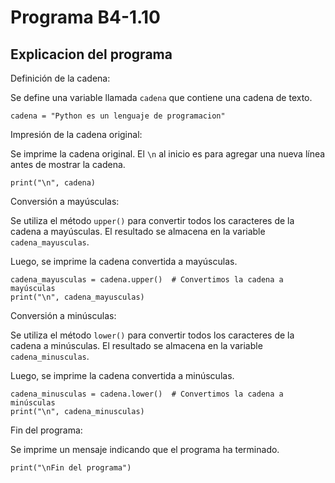 # Programa B4-1.10
## Explicacion del programa 
Definición de la cadena:

Se define una variable llamada ```cadena``` que contiene una cadena de texto.
```
cadena = "Python es un lenguaje de programacion"
```
Impresión de la cadena original:

Se imprime la cadena original. El ```\n``` al inicio es para agregar una nueva línea antes de mostrar la cadena.
```
print("\n", cadena)
```
Conversión a mayúsculas:

Se utiliza el método ```upper()``` para convertir todos los caracteres de la cadena a mayúsculas. El resultado se almacena en la variable ```cadena_mayusculas```.

Luego, se imprime la cadena convertida a mayúsculas.
```
cadena_mayusculas = cadena.upper()  # Convertimos la cadena a mayúsculas 
print("\n", cadena_mayusculas)
```
Conversión a minúsculas:

Se utiliza el método ```lower()``` para convertir todos los caracteres de la cadena a minúsculas. El resultado se almacena en la variable ```cadena_minusculas```.

Luego, se imprime la cadena convertida a minúsculas.
```
cadena_minusculas = cadena.lower()  # Convertimos la cadena a minúsculas
print("\n", cadena_minusculas)
```
Fin del programa:

Se imprime un mensaje indicando que el programa ha terminado.
```
print("\nFin del programa")
```
